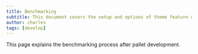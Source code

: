 ```yaml
---
title: Benchmarking
subtitle: This document covers the setup and options of theme feature described in the doc title
author: charles
tags: [develop]
---
```


This page explains the benchmarking process after pallet development.